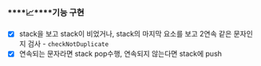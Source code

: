 ### ****📈****기능 구현

- [x]  stack을 보고 stack이 비었거나, stack의 마지막 요소를 보고 2연속 같은 문자인지 검사 - `checkNotDuplicate`
- [x]  연속되는 문자라면 stack pop수행, 연속되지 않는다면 stack에 push